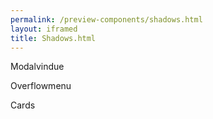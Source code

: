 ```yaml
--- 
permalink: /preview-components/shadows.html
layout: iframed 
title: Shadows.html
---
```

<div class="container mb-5">
    <div class="row">
        <div class="col-12 col-sm-12 col-md-4 col-lg-4">
            <p class="h5">Modalvindue</p>
            <div class="heavy-shadow-example"></div>
        </div>
        <div class="col-12 col-sm-12 col-md-4 col-lg-4">
            <p class="h5 mt-6 mt-md-0">Overflowmenu</p>
            <div class="moderately-shadow-example"></div>
        </div>
        <div class="col-12 col-sm-12 col-md-4 col-lg-4">
            <p class="h5 mt-6 mt-md-0">Cards</p>
            <div class="slightly-shadow-example"></div>
        </div>
    </div>